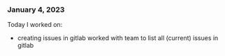 


### January 4, 2023

Today I worked on:

* creating issues in gitlab
worked with team to list all (current) issues in gitlab

